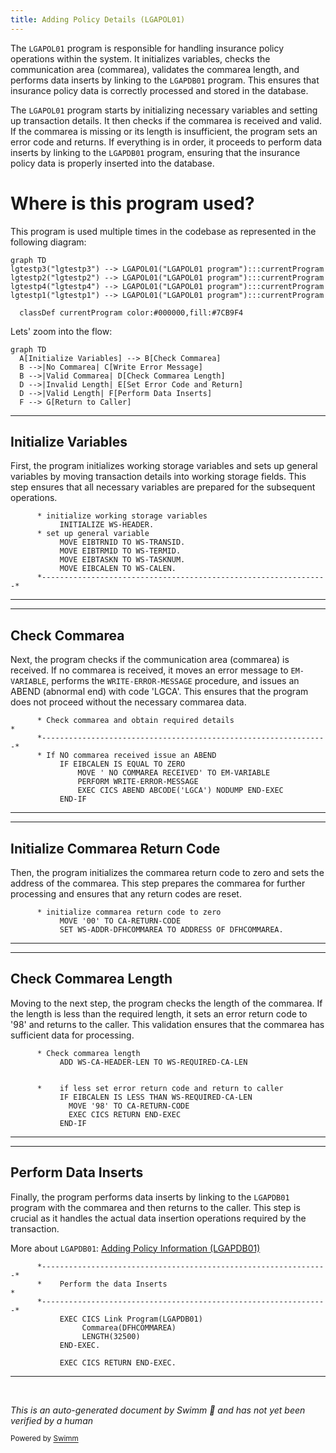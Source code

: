 ```yaml
---
title: Adding Policy Details (LGAPOL01)
---
```

The <SwmToken path="base/src/lgapol01.cbl" pos="13:6:6" line-data="       PROGRAM-ID. LGAPOL01.">`LGAPOL01`</SwmToken> program is responsible for handling insurance policy operations within the system. It initializes variables, checks the communication area (commarea), validates the commarea length, and performs data inserts by linking to the <SwmToken path="base/src/lgapol01.cbl" pos="121:9:9" line-data="           EXEC CICS Link Program(LGAPDB01)">`LGAPDB01`</SwmToken> program. This ensures that insurance policy data is correctly processed and stored in the database.

The <SwmToken path="base/src/lgapol01.cbl" pos="13:6:6" line-data="       PROGRAM-ID. LGAPOL01.">`LGAPOL01`</SwmToken> program starts by initializing necessary variables and setting up transaction details. It then checks if the commarea is received and valid. If the commarea is missing or its length is insufficient, the program sets an error code and returns. If everything is in order, it proceeds to perform data inserts by linking to the <SwmToken path="base/src/lgapol01.cbl" pos="121:9:9" line-data="           EXEC CICS Link Program(LGAPDB01)">`LGAPDB01`</SwmToken> program, ensuring that the insurance policy data is properly inserted into the database.

# Where is this program used?

This program is used multiple times in the codebase as represented in the following diagram:

```mermaid
graph TD
lgtestp3("lgtestp3") --> LGAPOL01("LGAPOL01 program"):::currentProgram
lgtestp2("lgtestp2") --> LGAPOL01("LGAPOL01 program"):::currentProgram
lgtestp4("lgtestp4") --> LGAPOL01("LGAPOL01 program"):::currentProgram
lgtestp1("lgtestp1") --> LGAPOL01("LGAPOL01 program"):::currentProgram

  classDef currentProgram color:#000000,fill:#7CB9F4
```

Lets' zoom into the flow:

```mermaid
graph TD
  A[Initialize Variables] --> B[Check Commarea]
  B -->|No Commarea| C[Write Error Message]
  B -->|Valid Commarea| D[Check Commarea Length]
  D -->|Invalid Length| E[Set Error Code and Return]
  D -->|Valid Length| F[Perform Data Inserts]
  F --> G[Return to Caller]
```

<SwmSnippet path="/base/src/lgapol01.cbl" line="85">

---

## Initialize Variables

First, the program initializes working storage variables and sets up general variables by moving transaction details into working storage fields. This step ensures that all necessary variables are prepared for the subsequent operations.

```cobol
      * initialize working storage variables
           INITIALIZE WS-HEADER.
      * set up general variable
           MOVE EIBTRNID TO WS-TRANSID.
           MOVE EIBTRMID TO WS-TERMID.
           MOVE EIBTASKN TO WS-TASKNUM.
           MOVE EIBCALEN TO WS-CALEN.
      *----------------------------------------------------------------*
```

---

</SwmSnippet>

<SwmSnippet path="/base/src/lgapol01.cbl" line="95">

---

## Check Commarea

Next, the program checks if the communication area (commarea) is received. If no commarea is received, it moves an error message to <SwmToken path="base/src/lgapol01.cbl" pos="99:14:16" line-data="               MOVE &#39; NO COMMAREA RECEIVED&#39; TO EM-VARIABLE">`EM-VARIABLE`</SwmToken>, performs the <SwmToken path="base/src/lgapol01.cbl" pos="100:3:7" line-data="               PERFORM WRITE-ERROR-MESSAGE">`WRITE-ERROR-MESSAGE`</SwmToken> procedure, and issues an ABEND (abnormal end) with code 'LGCA'. This ensures that the program does not proceed without the necessary commarea data.

```cobol
      * Check commarea and obtain required details                     *
      *----------------------------------------------------------------*
      * If NO commarea received issue an ABEND
           IF EIBCALEN IS EQUAL TO ZERO
               MOVE ' NO COMMAREA RECEIVED' TO EM-VARIABLE
               PERFORM WRITE-ERROR-MESSAGE
               EXEC CICS ABEND ABCODE('LGCA') NODUMP END-EXEC
           END-IF
```

---

</SwmSnippet>

<SwmSnippet path="/base/src/lgapol01.cbl" line="104">

---

## Initialize Commarea Return Code

Then, the program initializes the commarea return code to zero and sets the address of the commarea. This step prepares the commarea for further processing and ensures that any return codes are reset.

```cobol
      * initialize commarea return code to zero
           MOVE '00' TO CA-RETURN-CODE
           SET WS-ADDR-DFHCOMMAREA TO ADDRESS OF DFHCOMMAREA.
```

---

</SwmSnippet>

<SwmSnippet path="/base/src/lgapol01.cbl" line="108">

---

## Check Commarea Length

Moving to the next step, the program checks the length of the commarea. If the length is less than the required length, it sets an error return code to '98' and returns to the caller. This validation ensures that the commarea has sufficient data for processing.

```cobol
      * Check commarea length
           ADD WS-CA-HEADER-LEN TO WS-REQUIRED-CA-LEN


      *    if less set error return code and return to caller
           IF EIBCALEN IS LESS THAN WS-REQUIRED-CA-LEN
             MOVE '98' TO CA-RETURN-CODE
             EXEC CICS RETURN END-EXEC
           END-IF
```

---

</SwmSnippet>

<SwmSnippet path="/base/src/lgapol01.cbl" line="118">

---

## Perform Data Inserts

Finally, the program performs data inserts by linking to the <SwmToken path="base/src/lgapol01.cbl" pos="121:9:9" line-data="           EXEC CICS Link Program(LGAPDB01)">`LGAPDB01`</SwmToken> program with the commarea and then returns to the caller. This step is crucial as it handles the actual data insertion operations required by the transaction.

More about <SwmToken path="base/src/lgapol01.cbl" pos="121:9:9" line-data="           EXEC CICS Link Program(LGAPDB01)">`LGAPDB01`</SwmToken>: <SwmLink doc-title="Adding Policy Information (LGAPDB01)">[Adding Policy Information (LGAPDB01)](/.swm/adding-policy-information-lgapdb01.iuyvorm7.sw.md)</SwmLink>

```cobol
      *----------------------------------------------------------------*
      *    Perform the data Inserts                                    *
      *----------------------------------------------------------------*
           EXEC CICS Link Program(LGAPDB01)
                Commarea(DFHCOMMAREA)
                LENGTH(32500)
           END-EXEC.

           EXEC CICS RETURN END-EXEC.
```

---

</SwmSnippet>

&nbsp;

*This is an auto-generated document by Swimm 🌊 and has not yet been verified by a human*

<SwmMeta version="3.0.0" repo-id="Z2l0aHViJTNBJTNBY2ljcy1nZW5hcHAtZGVtby1wbmMlM0ElM0FTd2ltbS1EZW1v" repo-name="cics-genapp-demo-pnc"><sup>Powered by [Swimm](/)</sup></SwmMeta>
